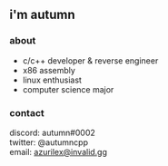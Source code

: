 ## i'm autumn
### about
- c/c++ developer & reverse engineer
- x86 assembly
- linux enthusiast
- computer science major

### contact
discord: autumn#0002\
twitter: @autumncpp\
email: azurilex@invalid.gg
